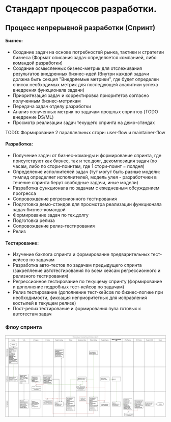 # Стандарт процессов разработки.

## Процесс непрерывной разработки (Спринт)

#### Бизнес:

- Создание задач на основе потребностей рынка, тактики и стратегии бизнеса (Формат описания задач определяется компанией,
  либо командой разработки)
- Создание осмысленных бизнес-метрик для отслеживания результатов внедренных бизнес-идей (Внутри каждой задачи должна быть
  секция "Внедряемые метрики", где будет определен список необходимых метрик для последующей аналитики успеха внедрения 
  функционала задачи)
- Приоритезация задач и корректировка приоритетов согласно полученным бизнес-метрикам
- Передача задач отделу разработки
- Анализ полученных метрик по задачам прошлых спринтов (TODO внедрение DS/ML)
- Просмотр реализации задач текущего спринта на демо-стэндах

TODO: Формирование 2 параллельных стори: user-flow и maintainer-flow

#### Разработка:

- Получение задач от бизнес-команды и формирование спринта, где присутствуют как бизнес, так и тех.долг, декомпозиция задач 
  (по часам, либо по стори-поинтам, где 1 стори-поинт = полдня)
- Определение исполнителей задач (тут могут быть разные модели: тимлид определяет исполнителей, модель улея - разработчики
  в течение спринта берут свободные задачи, иные модели)
- Разработка функционала по задачам с ежедневным обсуждением прогресса
- Сопровождение регресиионного тестирования
- Подготовка демо-стэндов для просмотра реализации функционала задач бизнес-командой
- Формирование задач по тех.долгу
- Подготовка релиза
- Сопровождение релиз-тестирования
- Релиз

#### Тестирование:

- Изучение бэклога спринта и формирование предварительных тест-кейсов по задачам
- Разработка авто-тестов по задачам предыдущего спринта (закрепление автотестирования по всем кейсам регрессионного и 
  релизного тестирования)
- Регрессионное тестирование по текущему спринту (формирование и дополнение подробных тест-кейсов по задачам)
- Релиз тестирование (дополнение тест-кейсов по бизнес-логике при необходимости, фиксация неприоритетных для исправления
  костылей в текущем релизе)
- Пост-релиз тестирование и формирования пула готовых к автотестам задач

### Флоу спринта

![Флоу](sprint.png)
